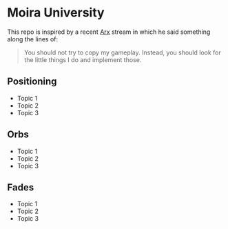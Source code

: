 # Moira University

This repo is inspired by a recent [Arx](https://www.twitch.tv/arx_uk) stream in which he said something along the lines of:

>You should not try to copy my gameplay. Instead, you should look for the little things I do and implement those.

## Positioning

* Topic 1
* Topic 2
* Topic 3

## Orbs

* Topic 1
* Topic 2
* Topic 3

## Fades

* Topic 1
* Topic 2
* Topic 3
